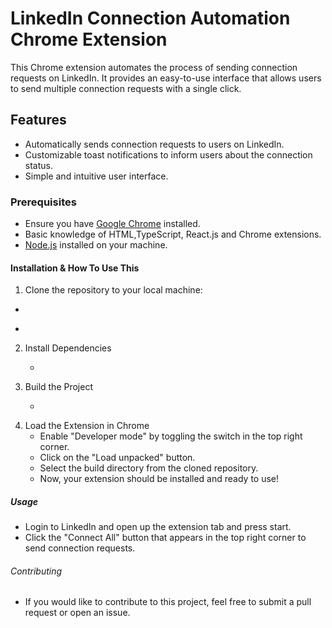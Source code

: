 # LinkedIn Connection Automation Chrome Extension

This Chrome extension automates the process of sending connection requests on LinkedIn. It provides an easy-to-use interface that allows users to send multiple connection requests with a single click.

## Features
- Automatically sends connection requests to users on LinkedIn.
- Customizable toast notifications to inform users about the connection status.
- Simple and intuitive user interface.


### Prerequisites
- Ensure you have [Google Chrome](https://www.google.com/chrome/) installed.
- Basic knowledge of HTML,TypeScript, React.js and Chrome extensions.
- [Node.js](https://nodejs.org/en/download/) installed on your machine.

#### Installation & How To Use This
1. Clone the repository to your local machine:
  - ```bash git clone https://github.com/letscodeaditya/LinkedIn-Auto-Connect-Chrome-extension.git
  - ```bash cd LinkedIn-Auto-Connect-Chrome-extension

2. Install Dependencies
   - ```bash npm install

3. Build the Project
   - ```bash npm run build

4. Load the Extension in Chrome
   - Enable "Developer mode" by toggling the switch in the top right corner.
   - Click on the "Load unpacked" button.
   - Select the build directory from the cloned repository.
   - Now, your extension should be installed and ready to use!


##### Usage
- Login to LinkedIn and open up the extension tab and press start.
- Click the "Connect All" button that appears in the top right corner to send connection requests.


###### Contributing
- If you would like to contribute to this project, feel free to submit a pull request or open an issue.